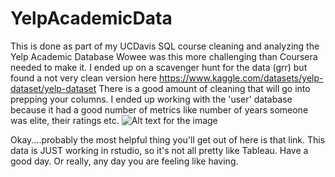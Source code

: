 # YelpAcademicData
This is done as part of my UCDavis SQL course cleaning and analyzing the Yelp Academic Database
Wowee was this more challenging than Coursera needed to make it. I ended up on a scavenger hunt for the data (grr) but found a not very clean version here https://www.kaggle.com/datasets/yelp-dataset/yelp-dataset There is a good amount of cleaning that will go into prepping your columns. I ended up working with the 'user' database because it had a good number of metrics like number of years someone was elite, their ratings etc. 
![Alt text for the image](https://your-link-to-the-image.ext)

Okay....probably the most helpful thing you'll get out of here is that link. This data is JUST working in rstudio, so it's not all pretty like Tableau. Have a good day. Or really, any day you are feeling like having. 
